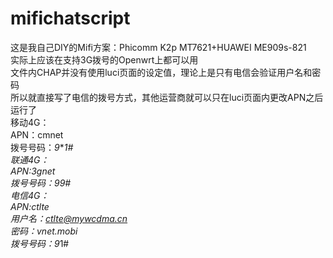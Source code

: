 # mifichatscript
这是我自己DIY的Mifi方案：Phicomm K2p MT7621+HUAWEI ME909s-821  
实际上应该在支持3G拨号的Openwrt上都可以用  
文件内CHAP并没有使用luci页面的设定值，理论上是只有电信会验证用户名和密码  
所以就直接写了电信的拨号方式，其他运营商就可以只在luci页面内更改APN之后运行了  
移动4G：  
  APN：cmnet  
  拨号号码：*9***1\#  
联通4G：  
  APN:3gnet  
  拨号号码：*99#  
电信4G：  
  APN:ctlte  
  用户名：ctlte@mywcdma.cn  
  密码：vnet.mobi  
  拨号号码：*9***1\#  
